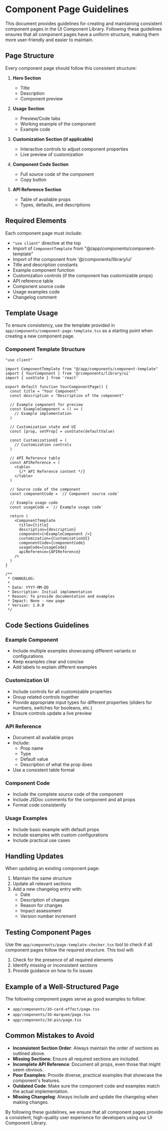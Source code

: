 # Component Page Guidelines

This document provides guidelines for creating and maintaining consistent component pages in the UI Component Library. Following these guidelines ensures that all component pages have a uniform structure, making them more user-friendly and easier to maintain.

## Page Structure

Every component page should follow this consistent structure:

1. **Hero Section**

   - Title
   - Description
   - Component preview

2. **Usage Section**

   - Preview/Code tabs
   - Working example of the component
   - Example code

3. **Customization Section (if applicable)**

   - Interactive controls to adjust component properties
   - Live preview of customization

4. **Component Code Section**

   - Full source code of the component
   - Copy button

5. **API Reference Section**
   - Table of available props
   - Types, defaults, and descriptions

## Required Elements

Each component page must include:

- `"use client"` directive at the top
- Import of `ComponentTemplate` from "@/app/components/component-template"
- Import of the component from '@/components/library/ui'
- Title and description constants
- Example component function
- Customization controls (if the component has customizable props)
- API reference table
- Component source code
- Usage examples code
- Changelog comment

## Template Usage

To ensure consistency, use the template provided in `app/components/component-page-template.tsx` as a starting point when creating a new component page.

### Component Template Structure

```tsx
"use client"

import ComponentTemplate from "@/app/components/component-template"
import { YourComponent } from '@/components/library/ui'
import { useState } from 'react'

export default function YourComponentPage() {
  const title = "Your Component"
  const description = "Description of the component"

  // Example component for preview
  const ExampleComponent = () => (
    // Example implementation
  )

  // Customization state and UI
  const [prop, setProp] = useState(defaultValue)

  const CustomizationUI = (
    // Customization controls
  )

  // API Reference table
  const APIReference = (
    <table>
      {/* API Reference content */}
    </table>
  )

  // Source code of the component
  const componentCode = `// Component source code`

  // Example usage code
  const usageCode = `// Example usage code`

  return (
    <ComponentTemplate
      title={title}
      description={description}
      component={<ExampleComponent />}
      customization={CustomizationUI}
      componentCode={componentCode}
      usageCode={usageCode}
      apiReference={APIReference}
    />
  )
}

/**
 * CHANGELOG:
 *
 * Date: YYYY-MM-DD
 * Description: Initial implementation
 * Reason: To provide documentation and examples
 * Impact: None - new page
 * Version: 1.0.0
 */
```

## Code Sections Guidelines

### Example Component

- Include multiple examples showcasing different variants or configurations
- Keep examples clear and concise
- Add labels to explain different examples

### Customization UI

- Include controls for all customizable properties
- Group related controls together
- Provide appropriate input types for different properties (sliders for numbers, switches for booleans, etc.)
- Ensure controls update a live preview

### API Reference

- Document all available props
- Include:
  - Prop name
  - Type
  - Default value
  - Description of what the prop does
- Use a consistent table format

### Component Code

- Include the complete source code of the component
- Include JSDoc comments for the component and all props
- Format code consistently

### Usage Examples

- Include basic example with default props
- Include examples with custom configurations
- Include practical use cases

## Handling Updates

When updating an existing component page:

1. Maintain the same structure
2. Update all relevant sections
3. Add a new changelog entry with:
   - Date
   - Description of changes
   - Reason for changes
   - Impact assessment
   - Version number increment

## Testing Component Pages

Use the `app/components/page-template-checker.tsx` tool to check if all component pages follow the required structure. This tool will:

1. Check for the presence of all required elements
2. Identify missing or inconsistent sections
3. Provide guidance on how to fix issues

## Example of a Well-Structured Page

The following component pages serve as good examples to follow:

- `app/components/3d-card-effect/page.tsx`
- `app/components/3d-marquee/page.tsx`
- `app/components/3d-pin/page.tsx`

## Common Mistakes to Avoid

- **Inconsistent Section Order**: Always maintain the order of sections as outlined above.
- **Missing Sections**: Ensure all required sections are included.
- **Incomplete API Reference**: Document all props, even those that might seem obvious.
- **Poor Examples**: Provide diverse, practical examples that showcase the component's features.
- **Outdated Code**: Make sure the component code and examples match the actual implementation.
- **Missing Changelog**: Always include and update the changelog when making changes.

By following these guidelines, we ensure that all component pages provide a consistent, high-quality user experience for developers using our UI Component Library.
